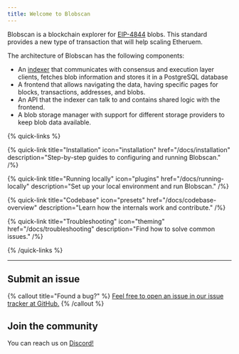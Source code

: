 ```yaml
---
title: Welcome to Blobscan
---
```


Blobscan is a blockchain explorer for [EIP-4844](https://www.eip4844.com) blobs. This standard
provides a new type of transaction that will help scaling Etheruem.

The architecture of Blobscan has the following components:

- An [indexer](/docs/indexer) that communicates with consensus and execution layer clients, fetches blob information and stores it in a PostgreSQL database
- A frontend that allows navigating the data, having specific pages for blocks, transactions, addresses, and blobs.
- An API that the indexer can talk to and contains shared logic with the frontend.
- A blob storage manager with support for different storage providers to keep blob data available.

{% quick-links %}

{% quick-link title="Installation" icon="installation" href="/docs/installation" description="Step-by-step guides to configuring and running Blobscan." /%}

{% quick-link title="Running locally" icon="plugins" href="/docs/running-locally" description="Set up your local environment and run Blobscan." /%}

{% quick-link title="Codebase" icon="presets" href="/docs/codebase-overview" description="Learn how the internals work and contribute." /%}

{% quick-link title="Troubleshooting" icon="theming" href="/docs/troubleshooting" description="Find how to solve common issues." /%}

{% /quick-links %}

---

## Submit an issue

{% callout title="Found a bug?" %}
[Feel free to open an issue in our issue tracker at GitHub.](https://github.com/Blobscan/blobscan/issues)
{% /callout %}

## Join the community

You can reach us on [Discord!](https://discordapp.com/invite/fmqrqhkjHY/)
